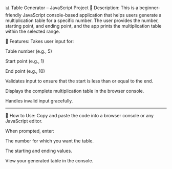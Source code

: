 📊 Table Generator – JavaScript Project
📝 Description:
This is a beginner-friendly JavaScript console-based application that helps users generate a multiplication table for a specific number. The user provides the number, starting point, and ending point, and the app prints the multiplication table within the selected range.

🚀 Features:
Takes user input for:

Table number (e.g., 5)

Start point (e.g., 1)

End point (e.g., 10)

Validates input to ensure that the start is less than or equal to the end.

Displays the complete multiplication table in the browser console.

Handles invalid input gracefully.

------------------------------------------------------------

🧠 How to Use:
Copy and paste the code into a browser console or any JavaScript editor.

When prompted, enter:

The number for which you want the table.

The starting and ending values.

View your generated table in the console.

